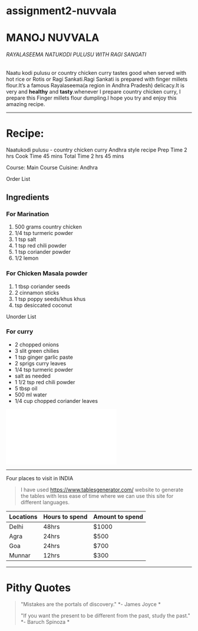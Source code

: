 # assignment2-nuvvala
# MANOJ NUVVALA
###### RAYALASEEMA NATUKODI PULUSU WITH RAGI SANGATI
Naatu kodi pulusu or country chicken curry tastes good when served with hot rice or Rotis or Ragi Sankati.Ragi Sankati is prepared with finger millets flour.It’s a famous Rayalaseema(a region in Andhra Pradesh) delicacy.It is very and **healthy** and **tasty**.whenever I prepare country chicken curry, I prepare this Finger millets flour dumpling.I hope you try and enjoy this amazing recipe.

*************************************

# Recipe:
Naatukodi pulusu - country chicken curry Andhra style recipe
Prep Time
2 hrs
Cook Time
45 mins
Total Time
2 hrs 45 mins
 
Course: Main Course
Cuisine: Andhra

Order List

## Ingredients
### For Marination
1. 500 grams country chicken
2. 1/4 tsp turmeric powder
3. 1 tsp salt
4. 1 tsp red chili powder
5. 1 tsp coriander powder
6. 1/2 lemon
### For Chicken Masala powder
1. 1 tbsp coriander seeds
2. 2 cinnamon sticks
3. 1 tsp poppy seeds/khus khus
4. tsp desiccated coconut

Unorder List

### For curry
* 2 chopped onions
* 3 slit green chilies
* 1 tsp ginger garlic paste
* 2 sprigs curry leaves
* 1/4 tsp turmeric powder
* salt as needed
* 1 1/2 tsp red chili powder
* 5 tbsp oil
* 500 ml water
* 1/4 cup chopped coriander leaves

![My picture](AboutMe.md)


----------------------------------------------------

Four places to visit in INDIA

> I have used https://www.tablesgenerator.com/ website to generate the tables with less ease of time where we can use this site for different languages.

| Locations | Hours to spend | Amount to spend |
|-----------|----------------|-----------------|
| Delhi     | 48hrs          | $1000           |
| Agra      | 24hrs          | $500            |
| Goa       | 24hrs          | $700            |
| Munnar    | 12hrs          | $300            |

-----------------------------------------------------

# Pithy Quotes

>
> "Mistakes are the portals of discovery."
> *- James Joyce *
>
> "If you want the present to be different from the past, study the past."
> *- Baruch Spinoza *
